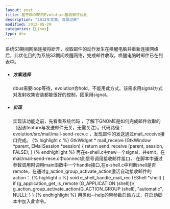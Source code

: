 ```yaml
---
layout: post
title: 基于GNOME的Evolution接收邮件优化
description: "2012年文章，收录过来"
modified: 2012-05-29
categories: [Linux]
type: dev
---
```


系统S3期间网络连接将断开，收取邮件的动作发生在唤醒电脑并重新连接网络后，此优化目的为系统S3期间唤醒网络，完成邮件收取，唤醒电脑时邮件已在列表中。

- ##### 方案选择
  dbus需要loop等待，evolution会hold，不能用此方式。该需求用signal方式对发射收集安装都能很好的控制，固采用signal。

- ##### 实现
  实现该功能之前，先看看系统代码 ，了解下GNOME是如何完成邮件收取的（因该feature与发送邮件无关，无需关注）。代码路径：evolution/src/mail/mail-send-recv.c ，发现邮件的发送通过mail_receive接口完成。
  {% highlight c %}
    GtkWidget *
    mail_receive (GtkWindow *parent,
              EMailSession *session)
    {
      return send_receive (parent, session, FALSE);
    }
  {% endhighlight %}
  再在e-shell.c中new一个signal，并emit，在mail/mail-send-rece.c中connect此信号调用接收邮件接口，
  在脚本中通过参数调用时调用main函数中一个handle接口,在e-shell.c中判断shell是否remote，在通过g_action_group_activate_action激活自动接收邮件的action：
  {% highlight c %}
  void e_shell_handle_mail_rec (EShell *shell)
  {
  		if (g_application_get_is_remote (G_APPLICATION 				(shell))){
  			g_action_group_activate_action(G_ACTION_GROUP 				(shell), "automatic", NULL);
  			}
  }
  {% endhighlight %}
  用类似--help的带参数启动方式，在启动脚本中加入此命令。